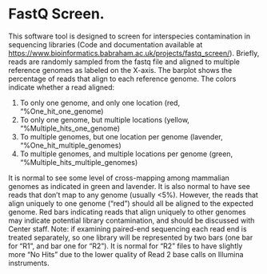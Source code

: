 # FastQ Screen. 

This software tool is designed to screen for interspecies contamination in sequencing libraries (Code and documentation available at https://www.bioinformatics.babraham.ac.uk/projects/fastq_screen/). Briefly, reads are randomly sampled from the fastq file and aligned to multiple reference genomes as labeled on the X-axis. The barplot shows the percentage of reads that align to each reference genome. The colors indicate whether a read aligned:

1. To only one genome, and only one location (red, “%One_hit_one_genome)
2. To only one genome, but multiple locations (yellow, “%Multiple_hits_one_genome) 
3. To multiple genomes, but one location per genome (lavender, “%One_hit_multiple_genomes)
4. To multiple genomes, and multiple locations per genome  (green, “%Multiple_hits_multiple_genomes)

It is normal to see some level of cross-mapping among mammalian genomes as indicated in green and lavender. It is also normal to have see reads that don’t map to any genome (usually <5%). However, the reads that align uniquely to one genome (“red”) should all be aligned to the expected genome. Red bars indicating reads that align uniquely to other genomes may indicate potential library contamination, and should be discussed with Center staff. Note: if examining paired-end sequencing each read end is treated separately, so one library will be represented by two bars (one bar for “R1”, and bar one for “R2”). It is normal for “R2” files to have slightly more “No Hits” due to the lower quality of Read 2 base calls on Illumina instruments.
